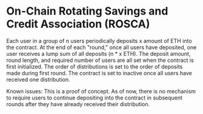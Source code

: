 # On-Chain Rotating Savings and Credit Association (ROSCA)

Each user in a group of n users periodically deposits x amount of ETH into the contract.
At the end of each "round," once all users have deposited, one user receives a lump sum of all deposits (n * x ETH). The deposit amount, round length, and required number of users are all set when the contract is first initialized.
The order of distributions is set to the order of deposits made during first round.
The contract is set to inactive once all users have received one distribution.

Known issues:
This is a proof of concept. As of now, there is no mechanism to require users to continue depositing into the contract in subsequent rounds after they have already received their distribution.
